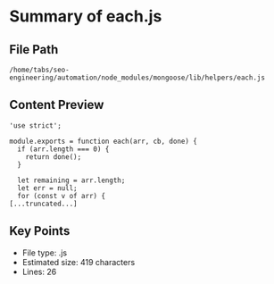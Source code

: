 # Summary of each.js
  
## File Path
`/home/tabs/seo-engineering/automation/node_modules/mongoose/lib/helpers/each.js`

## Content Preview
```
'use strict';

module.exports = function each(arr, cb, done) {
  if (arr.length === 0) {
    return done();
  }

  let remaining = arr.length;
  let err = null;
  for (const v of arr) {
[...truncated...]
```

## Key Points
- File type: .js
- Estimated size: 419 characters
- Lines: 26

